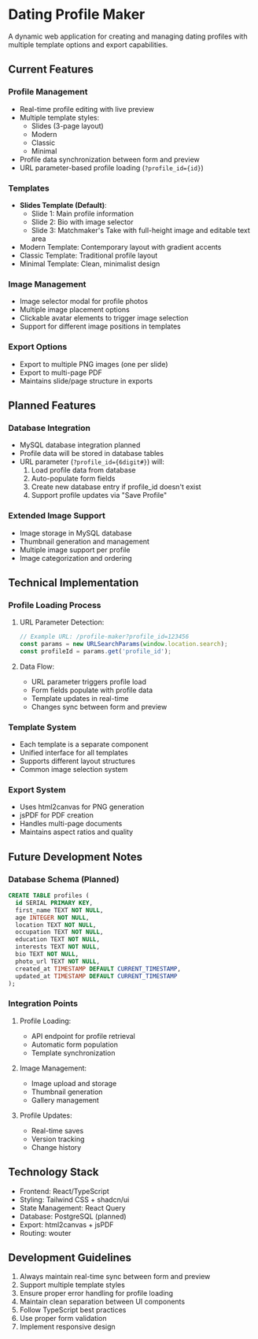 # Dating Profile Maker

A dynamic web application for creating and managing dating profiles with multiple template options and export capabilities.

## Current Features

### Profile Management
- Real-time profile editing with live preview
- Multiple template styles:
  - Slides (3-page layout)
  - Modern
  - Classic
  - Minimal
- Profile data synchronization between form and preview
- URL parameter-based profile loading (`?profile_id={id}`)

### Templates
- **Slides Template (Default)**:
  - Slide 1: Main profile information
  - Slide 2: Bio with image selector
  - Slide 3: Matchmaker's Take with full-height image and editable text area
- Modern Template: Contemporary layout with gradient accents
- Classic Template: Traditional profile layout
- Minimal Template: Clean, minimalist design

### Image Management
- Image selector modal for profile photos
- Multiple image placement options
- Clickable avatar elements to trigger image selection
- Support for different image positions in templates

### Export Options
- Export to multiple PNG images (one per slide)
- Export to multi-page PDF
- Maintains slide/page structure in exports

## Planned Features

### Database Integration
- MySQL database integration planned
- Profile data will be stored in database tables
- URL parameter (`?profile_id={6digit#}`) will:
  1. Load profile data from database
  2. Auto-populate form fields
  3. Create new database entry if profile_id doesn't exist
  4. Support profile updates via "Save Profile"

### Extended Image Support
- Image storage in MySQL database
- Thumbnail generation and management
- Multiple image support per profile
- Image categorization and ordering

## Technical Implementation

### Profile Loading Process
1. URL Parameter Detection:
   ```typescript
   // Example URL: /profile-maker?profile_id=123456
   const params = new URLSearchParams(window.location.search);
   const profileId = params.get('profile_id');
   ```

2. Data Flow:
   - URL parameter triggers profile load
   - Form fields populate with profile data
   - Template updates in real-time
   - Changes sync between form and preview

### Template System
- Each template is a separate component
- Unified interface for all templates
- Supports different layout structures
- Common image selection system

### Export System
- Uses html2canvas for PNG generation
- jsPDF for PDF creation
- Handles multi-page documents
- Maintains aspect ratios and quality

## Future Development Notes

### Database Schema (Planned)
```sql
CREATE TABLE profiles (
  id SERIAL PRIMARY KEY,
  first_name TEXT NOT NULL,
  age INTEGER NOT NULL,
  location TEXT NOT NULL,
  occupation TEXT NOT NULL,
  education TEXT NOT NULL,
  interests TEXT NOT NULL,
  bio TEXT NOT NULL,
  photo_url TEXT NOT NULL,
  created_at TIMESTAMP DEFAULT CURRENT_TIMESTAMP,
  updated_at TIMESTAMP DEFAULT CURRENT_TIMESTAMP
);
```

### Integration Points
1. Profile Loading:
   - API endpoint for profile retrieval
   - Automatic form population
   - Template synchronization

2. Image Management:
   - Image upload and storage
   - Thumbnail generation
   - Gallery management

3. Profile Updates:
   - Real-time saves
   - Version tracking
   - Change history

## Technology Stack

- Frontend: React/TypeScript
- Styling: Tailwind CSS + shadcn/ui
- State Management: React Query
- Database: PostgreSQL (planned)
- Export: html2canvas + jsPDF
- Routing: wouter

## Development Guidelines

1. Always maintain real-time sync between form and preview
2. Support multiple template styles
3. Ensure proper error handling for profile loading
4. Maintain clean separation between UI components
5. Follow TypeScript best practices
6. Use proper form validation
7. Implement responsive design
